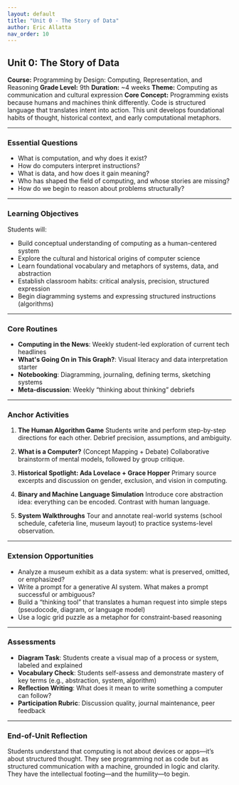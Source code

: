 ```yaml
---
layout: default
title: "Unit 0 - The Story of Data"
author: Eric Allatta
nav_order: 10
---
```



## Unit 0: The Story of Data

**Course:** Programming by Design: Computing, Representation, and Reasoning
**Grade Level:** 9th
**Duration:** \~4 weeks
**Theme:** Computing as communication and cultural expression
**Core Concept:** Programming exists because humans and machines think differently. Code is structured language that translates intent into action. This unit develops foundational habits of thought, historical context, and early computational metaphors.

---

### Essential Questions

* What is computation, and why does it exist?
* How do computers interpret instructions?
* What is data, and how does it gain meaning?
* Who has shaped the field of computing, and whose stories are missing?
* How do we begin to reason about problems structurally?

---

### Learning Objectives

Students will:

* Build conceptual understanding of computing as a human-centered system
* Explore the cultural and historical origins of computer science
* Learn foundational vocabulary and metaphors of systems, data, and abstraction
* Establish classroom habits: critical analysis, precision, structured expression
* Begin diagramming systems and expressing structured instructions (algorithms)

---

### Core Routines

* **Computing in the News**: Weekly student-led exploration of current tech headlines
* **What's Going On in This Graph?**: Visual literacy and data interpretation starter
* **Notebooking**: Diagramming, journaling, defining terms, sketching systems
* **Meta-discussion**: Weekly “thinking about thinking” debriefs

---

### Anchor Activities

1. **The Human Algorithm Game**
   Students write and perform step-by-step directions for each other. Debrief precision, assumptions, and ambiguity.

2. **What is a Computer?** (Concept Mapping + Debate)
   Collaborative brainstorm of mental models, followed by group critique.

3. **Historical Spotlight: Ada Lovelace + Grace Hopper**
   Primary source excerpts and discussion on gender, exclusion, and vision in computing.

4. **Binary and Machine Language Simulation**
   Introduce core abstraction idea: everything can be encoded. Contrast with human language.

5. **System Walkthroughs**
   Tour and annotate real-world systems (school schedule, cafeteria line, museum layout) to practice systems-level observation.

---

### Extension Opportunities

* Analyze a museum exhibit as a data system: what is preserved, omitted, or emphasized?
* Write a prompt for a generative AI system. What makes a prompt successful or ambiguous?
* Build a “thinking tool” that translates a human request into simple steps (pseudocode, diagram, or language model)
* Use a logic grid puzzle as a metaphor for constraint-based reasoning

---

### Assessments

* **Diagram Task**: Students create a visual map of a process or system, labeled and explained
* **Vocabulary Check**: Students self-assess and demonstrate mastery of key terms (e.g., abstraction, system, algorithm)
* **Reflection Writing**: What does it mean to write something a computer can follow?
* **Participation Rubric**: Discussion quality, journal maintenance, peer feedback

---

### End-of-Unit Reflection

Students understand that computing is not about devices or apps—it’s about structured thought. They see programming not as code but as structured communication with a machine, grounded in logic and clarity. They have the intellectual footing—and the humility—to begin.
